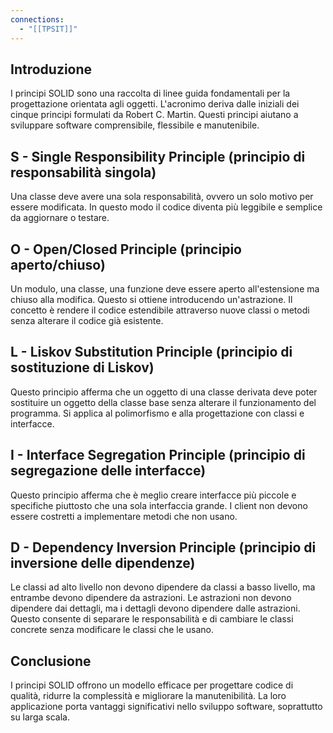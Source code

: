 ```yaml
---
connections:
  - "[[TPSIT]]"
---
```

## Introduzione

I principi SOLID sono una raccolta di linee guida fondamentali per la progettazione orientata agli oggetti. L'acronimo deriva dalle iniziali dei cinque principi formulati da Robert C. Martin. Questi principi aiutano a sviluppare software comprensibile, flessibile e manutenibile.

## S - Single Responsibility Principle (principio di responsabilità singola)

Una classe deve avere una sola responsabilità, ovvero un solo motivo per essere modificata. In questo modo il codice diventa più leggibile e semplice da aggiornare o testare.

## O - Open/Closed Principle (principio aperto/chiuso)

Un modulo, una classe, una funzione deve essere aperto all'estensione ma chiuso alla modifica. Questo si ottiene introducendo un'astrazione. Il concetto è rendere il codice estendibile attraverso nuove classi o metodi senza alterare il codice già esistente.

## L - Liskov Substitution Principle (principio di sostituzione di Liskov)

Questo principio afferma che un oggetto di una classe derivata deve poter sostituire un oggetto della classe base senza alterare il funzionamento del programma. Si applica al polimorfismo e alla progettazione con classi e interfacce.

## I - Interface Segregation Principle (principio di segregazione delle interfacce)

Questo principio afferma che è meglio creare interfacce più piccole e specifiche piuttosto che una sola interfaccia grande. I client non devono essere costretti a implementare metodi che non usano.

## D - Dependency Inversion Principle (principio di inversione delle dipendenze)

Le classi ad alto livello non devono dipendere da classi a basso livello, ma entrambe devono dipendere da astrazioni. Le astrazioni non devono dipendere dai dettagli, ma i dettagli devono dipendere dalle astrazioni. Questo consente di separare le responsabilità e di cambiare le classi concrete senza modificare le classi che le usano.

## Conclusione

I principi SOLID offrono un modello efficace per progettare codice di qualità, ridurre la complessità e migliorare la manutenibilità. La loro applicazione porta vantaggi significativi nello sviluppo software, soprattutto su larga scala.